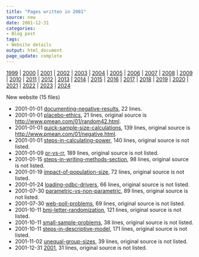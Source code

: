 ```yaml
---
title: "Pages written in 2001"
source: new
date: 2001-12-31
categories:
- Blog post
tags:
- Website details
output: html_document
page_update: complete
---
```

 
[1999](http://new.pmean.com/1999/) | [2000](http://new.pmean.com/2000/) | [2001](http://new.pmean.com/2001/) | [2002](http://new.pmean.com/2002/) | [2003](http://new.pmean.com/2003/) | [2004](http://new.pmean.com/2004/) | [2005](http://new.pmean.com/2005/) | [2006](http://new.pmean.com/2006/) | [2007](http://new.pmean.com/2007/) | [2008](http://new.pmean.com/2008/) | [2009](http://new.pmean.com/2009/) | [2010](http://new.pmean.com/2010/) | [2011](http://new.pmean.com/2011/) | [2012](http://new.pmean.com/2012/) | [2013](http://new.pmean.com/2013/) | [2014](http://new.pmean.com/2014/) | [2015](http://new.pmean.com/2015/) | [2016](http://new.pmean.com/2016/) | [2017](http://new.pmean.com/2017/) | [2018](http://new.pmean.com/2018/) | [2019](http://new.pmean.com/2019/) | [2020](http://new.pmean.com/2020/) | [2021](http://new.pmean.com/2021/) | [2022](http://new.pmean.com/2022/) | [2023](http://new.pmean.com/2023/) | [2024](http://new.pmean.com/2024/)
 
New website (15 files)
 
+ 2001-01-01 [documenting-negative-results](http://new.pmean.com/documenting-negative-results/),  22 lines.  
+ 2001-01-01 [placebo-ethics](http://new.pmean.com/placebo-ethics/),  21 lines, original source is http://www.pmean.com/01/random42.html.  
+ 2001-01-01 [quick-sample-size-calculations](http://new.pmean.com/quick-sample-size-calculations/),  139 lines, original source is http://www.pmean.com/01/negative.html.  
+ 2001-01-01 [steps-in-calculating-power](http://new.pmean.com/steps-in-calculating-power/),  140 lines, original source is not listed.  
+ 2001-01-09 [or-vs-rr](http://new.pmean.com/or-vs-rr/),  189 lines, original source is not listed.  
+ 2001-01-15 [steps-in-writing-methods-section](http://new.pmean.com/steps-in-writing-methods-section/),  98 lines, original source is not listed.  
+ 2001-01-19 [impact-of-population-size](http://new.pmean.com/impact-of-population-size/),  72 lines, original source is not listed.  
+ 2001-01-24 [loading-odbc-drivers](http://new.pmean.com/loading-odbc-drivers/),  66 lines, original source is not listed.  
+ 2001-07-30 [parametric-vs-non-parametric](http://new.pmean.com/parametric-vs-non-parametric/),  89 lines, original source is not listed.  
+ 2001-07-30 [web-poll-problems](http://new.pmean.com/web-poll-problems/),  69 lines, original source is not listed.  
+ 2001-10-11 [bmj-letter-randomization](http://new.pmean.com/bmj-letter-randomization/),  121 lines, original source is not listed.  
+ 2001-10-11 [small-sample-problems](http://new.pmean.com/small-sample-problems/),  38 lines, original source is not listed.  
+ 2001-10-11 [steps-in-descriptive-model](http://new.pmean.com/steps-in-descriptive-model/),  171 lines, original source is not listed.  
+ 2001-11-02 [unequal-group-sizes](http://new.pmean.com/unequal-group-sizes/),  39 lines, original source is not listed.  
+ 2001-12-31 [2001](http://new.pmean.com/2001/),  31 lines, original source is not listed.
 
